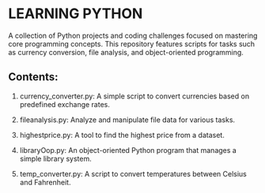 # LEARNING PYTHON

A collection of Python projects and coding challenges focused on mastering core programming concepts. This repository features scripts for tasks such as currency conversion, file analysis, and object-oriented programming.

## Contents:

1. currency_converter.py: A simple script to convert currencies based on predefined exchange rates.

2. fileanalysis.py: Analyze and manipulate file data for various tasks.
   
3. highestprice.py: A tool to find the highest price from a dataset.
   
4. libraryOop.py: An object-oriented Python program that manages a simple library system.
   
5. temp_converter.py: A script to convert temperatures between Celsius and Fahrenheit.

